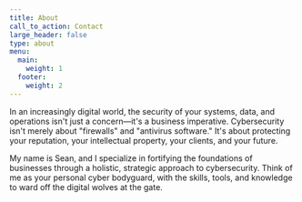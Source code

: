 ```yaml
---
title: About
call_to_action: Contact
large_header: false
type: about
menu:
  main:
    weight: 1
  footer:
    weight: 2
---
```


In an increasingly digital world, the security of your systems, data, and operations isn't just a concern—it's a business imperative. Cybersecurity isn't merely about "firewalls" and "antivirus software." It's about protecting your reputation, your intellectual property, your clients, and your future. 

My name is Sean, and I specialize in fortifying the foundations of businesses through a holistic, strategic approach to cybersecurity. Think of me as your personal cyber bodyguard, with the skills, tools, and knowledge to ward off the digital wolves at the gate.


